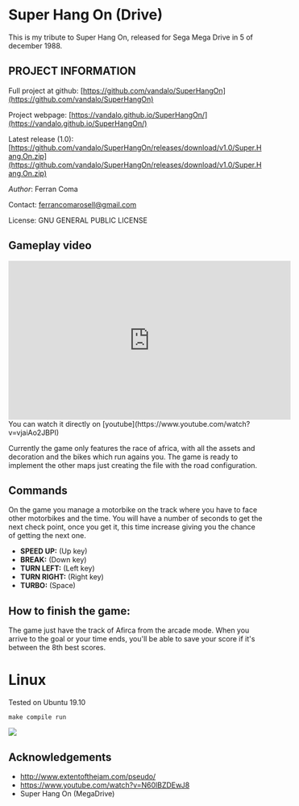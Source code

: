 # Super Hang On (Drive)
This is my tribute to Super Hang On, released for Sega Mega Drive in 5 of december 1988.

## PROJECT INFORMATION

Full project at github: [https://github.com/vandalo/SuperHangOn](https://github.com/vandalo/SuperHangOn) 

Project webpage: [https://vandalo.github.io/SuperHangOn/](https://vandalo.github.io/SuperHangOn/) 

Latest release (1.0): [https://github.com/vandalo/SuperHangOn/releases/download/v1.0/Super.Hang.On.zip](https://github.com/vandalo/SuperHangOn/releases/download/v1.0/Super.Hang.On.zip)  

*Author*: Ferran Coma

Contact: ferrancomarosell@gmail.com

License: GNU GENERAL PUBLIC LICENSE

## Gameplay video

<iframe width="560" height="315" src="https://www.youtube.com/embed/vjaiAo2JBPI" frameborder="0" allowfullscreen=""></iframe>
You can watch it directly on [youtube](https://www.youtube.com/watch?v=vjaiAo2JBPI)

Currently the game only features the race of africa, with all the assets and decoration and the bikes which run agains you. The game
is ready to implement the other maps just creating the file with the road configuration.

## Commands

On the game you manage a motorbike on the track where you have to face other motorbikes and the time. You will have a number of seconds to get the next check point, once you get it, this time increase giving you the chance of getting the next one.

* **SPEED UP:** (Up key)
* **BREAK:** (Down key)
* **TURN LEFT:** (Left key)
* **TURN RIGHT:** (Right key)
* **TURBO:** (Space)

## How to finish the game:

The game just have the track of Afirca from the arcade mode. When you arrive to the goal or your time ends, you'll be able to save
your score if it's between the 8th best scores.

# Linux

Tested on Ubuntu 19.10

    make compile run

![](SuperHangOn/SuperHangOn/doc/demo.png)

## Acknowledgements

* http://www.extentofthejam.com/pseudo/
* https://www.youtube.com/watch?v=N60lBZDEwJ8
* Super Hang On (MegaDrive)

